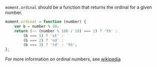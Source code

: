 `moment.ordinal` should be a function that returns the ordinal for a given number.

```javascript
moment.ordinal = function (number) {
    var b = number % 10;
    return (~~ (number % 100 / 10) === 1) ? 'th' :
        (b === 1) ? 'st' :
        (b === 2) ? 'nd' :
        (b === 3) ? 'rd' : 'th';
};
```

For more information on ordinal numbers, see [wikipedia](http://en.wikipedia.org/wiki/Ordinal_number_%28linguistics%29)
